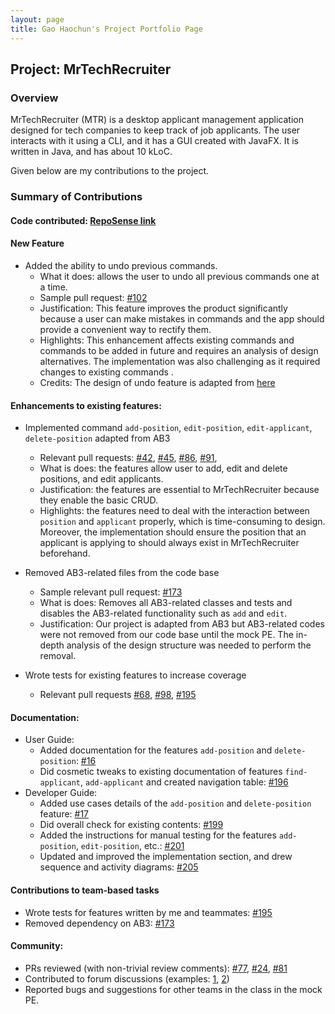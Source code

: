 ```yaml
---
layout: page
title: Gao Haochun's Project Portfolio Page
---
```


## Project: MrTechRecruiter

### Overview
MrTechRecruiter (MTR) is a desktop applicant management application designed for tech companies to keep track of job applicants. 
The user interacts with it using a CLI, and it has a GUI created with JavaFX. It is written in Java, and has about 10 kLoC.

Given below are my contributions to the project.

### Summary of Contributions
#### **Code contributed**: [RepoSense link](https://nus-cs2103-ay2122s1.github.io/tp-dashboard/?search=&sort=groupTitle&sortWithin=title&timeframe=commit&mergegroup=&groupSelect=groupByRepos&breakdown=true&checkedFileTypes=docs~functional-code~test-code~other&since=2021-09-17&tabOpen=true&tabType=authorship&tabAuthor=Harry-Gao-H&tabRepo=AY2122S1-CS2103-F10-1%2Ftp%5Bmaster%5D&authorshipIsMergeGroup=false&authorshipFileTypes=docs~functional-code~test-code&authorshipIsBinaryFileTypeChecked=false)

#### **New Feature**
* Added the ability to undo previous commands.
  * What it does: allows the user to undo all previous commands one at a time. 
  * Sample pull request: [\#102](https://github.com/AY2122S1-CS2103-F10-1/tp/pull/102)
  * Justification: This feature improves the product significantly because a user can make mistakes in commands and the app should provide a convenient way to rectify them.
  * Highlights: This enhancement affects existing commands and commands to be added in future and requires an analysis of design alternatives. The implementation was also challenging as it required changes to existing commands .
  * Credits: The design of undo feature is adapted from [here](https://stackoverflow.com/questions/11530276/how-do-i-implement-a-simple-undo-redo-for-actions-in-java.)



#### **Enhancements to existing features**:
* Implemented command `add-position`, `edit-position`, `edit-applicant`, `delete-position` adapted from AB3
  * Relevant pull requests: [\#42](https://github.com/AY2122S1-CS2103-F10-1/tp/pull/42/files),
  [\#45](https://github.com/AY2122S1-CS2103-F10-1/tp/pull/45),
  [\#86](https://github.com/AY2122S1-CS2103-F10-1/tp/pull/86),
  [\#91](https://github.com/AY2122S1-CS2103-F10-1/tp/pull/91),
  * What is does: the features allow user to add, edit and delete positions, and edit applicants.
  * Justification: the features are essential to MrTechRecruiter because they enable the basic CRUD.
  * Highlights: the features need to deal with the interaction between `position` and `applicant` properly, which is time-consuming to design. Moreover, the implementation should ensure the position that an applicant is applying to should always exist in MrTechRecruiter beforehand. 
  
* Removed AB3-related files from the code base
  * Sample relevant pull request: [\#173](https://github.com/AY2122S1-CS2103-F10-1/tp/pull/173)
  * What is does: Removes all AB3-related classes and tests and disables the AB3-related functionality such as `add` and `edit`.
  * Justification: Our project is adapted from AB3 but AB3-related codes were not removed from our code base until the mock PE. The in-depth analysis of the design structure was needed to perform the removal.
  

* Wrote tests for existing features to increase coverage 
  * Relevant pull requests [\#68](https://github.com/AY2122S1-CS2103-F10-1/tp/pull/68), 
  [\#98](https://github.com/AY2122S1-CS2103-F10-1/tp/pull/98),
  [\#195](https://github.com/AY2122S1-CS2103-F10-1/tp/pull/195)


#### **Documentation**:
* User Guide:
    * Added documentation for the features `add-position` and `delete-position`: [\#16](https://github.com/AY2122S1-CS2103-F10-1/tp/pull/16)
    * Did cosmetic tweaks to existing documentation of features `find-applicant`, `add-applicant` and created navigation table: [\#196](https://github.com/AY2122S1-CS2103-F10-1/tp/pull/196/files)
* Developer Guide:
    * Added use cases details of the `add-position` and `delete-position` feature: [\#17](https://github.com/AY2122S1-CS2103-F10-1/tp/pull/17)
    * Did overall check for existing contents: [\#199](https://github.com/AY2122S1-CS2103-F10-1/tp/pull/199)
    * Added the instructions for manual testing for the features `add-position`, `edit-position`, etc.: [\#201](https://github.com/AY2122S1-CS2103-F10-1/tp/pull/201)
    * Updated and improved the implementation section, and drew sequence and activity diagrams: [\#205](https://github.com/AY2122S1-CS2103-F10-1/tp/pull/205)

#### **Contributions to team-based tasks**
* Wrote tests for features written by me and teammates: [\#195](https://github.com/AY2122S1-CS2103-F10-1/tp/pull/195)
* Removed dependency on AB3: [\#173](https://github.com/AY2122S1-CS2103-F10-1/tp/pull/173)

#### **Community**:
* PRs reviewed (with non-trivial review comments): [\#77](https://github.com/AY2122S1-CS2103-F10-1/tp/pull/77), [\#24](https://github.com/AY2122S1-CS2103-F10-1/tp/pull/24), [\#81](https://github.com/AY2122S1-CS2103-F10-1/tp/pull/81)
* Contributed to forum discussions (examples: [1](https://github.com/nus-cs2103-AY2122S1/forum/issues/25), [2](https://github.com/nus-cs2103-AY2122S1/forum/issues/49))
* Reported bugs and suggestions for other teams in the class in the mock PE.
  

  